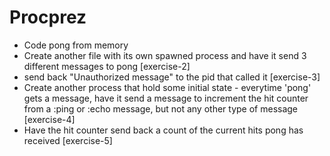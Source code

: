 # Procprez

* Code pong from memory
* Create another file with its own spawned process and have it send 3 different messages to pong [exercise-2]
*  send back "Unauthorized message" to the pid that called it [exercise-3]
*  Create another process that hold some initial state - everytime 'pong' gets a message, have it send a message to increment the hit counter from a :ping or :echo message, but not any other type of message  [exercise-4]
*  Have the hit counter  send back a count of the current hits pong has received [exercise-5]

